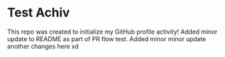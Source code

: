 # Test Achiv
This repo was created to initialize my GitHub profile activity!
Added minor update to README as part of PR flow test.
Added minor minor update another changes here xd
